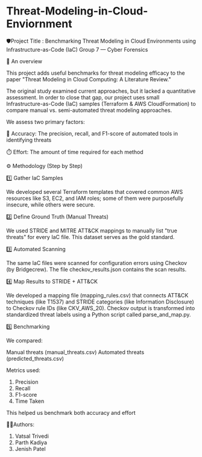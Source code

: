 # Threat-Modeling-in-Cloud-Enviornment 

🛡️Project Title :
Benchmarking Threat Modeling in Cloud Environments using Infrastructure-as-Code (IaC)
Group 7 — Cyber Forensics

📘 An overview

This project adds useful benchmarks for threat modeling efficacy to the paper "Threat Modeling in Cloud Computing: A Literature Review."

The original study examined current approaches, but it lacked a quantitative assessment.
In order to close that gap, our project uses small Infrastructure-as-Code (IaC) samples (Terraform & AWS CloudFormation) to compare manual vs. semi-automated threat modeling approaches.

We assess two primary factors:

🎯 Accuracy: The precision, recall, and F1-score of automated tools in identifying threats

⏱️ Effort: The amount of time required for each method

⚙️ Methodology (Step by Step)

1️⃣ Gather IaC Samples

We developed several Terraform templates that covered common AWS resources like S3, EC2, and IAM roles; some of them were purposefully insecure, while others were secure.

2️⃣ Define Ground Truth (Manual Threats)

We used STRIDE and MITRE ATT&CK mappings to manually list "true threats" for every IaC file.
This dataset serves as the gold standard.

3️⃣ Automated Scanning

The same IaC files were scanned for configuration errors using Checkov (by Bridgecrew).
The file checkov_results.json contains the scan results.

4️⃣ Map Results to STRIDE + ATT&CK

We developed a mapping file (mapping_rules.csv) that connects ATT&CK techniques (like T1537) and STRIDE categories (like Information Disclosure) to Checkov rule IDs (like CKV_AWS_20).
Checkov output is transformed into standardized threat labels using a Python script called parse_and_map.py.

5️⃣ Benchmarking

We compared:

Manual threats (manual_threats.csv)
Automated threats (predicted_threats.csv)

Metrics used:
1) Precision
2) Recall
3) F1-score
5) Time Taken

This helped us benchmark both accuracy and effort

👩‍💻Authors: 
1) Vatsal Trivedi
2) Parth Kadiya
3) Jenish Patel
